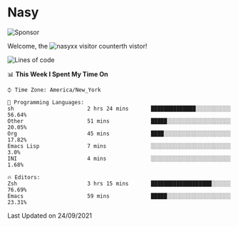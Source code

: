 # Nasy

<!--
<p align="center">
<img height="200" src="https://github-readme-stats.vercel.app/api?username=nasyxx&count_private=true&show_icons=true&theme=dracula&include_all_commits=true"/>
<img height="200" src="https://github-readme-stats.vercel.app/api/top-langs/?username=nasyxx&theme=dracula&hide=html,jupyter+notebook&count_private=true&show_icons=true"/>
</p>

  
----------------
-->

![Sponsor](https://img.shields.io/static/v1.svg?label=Sponsor&message=%E2%9D%A4&logo=GitHub&style=flat&color=pink)
 
Welcome, the ![nasyxx visitor counter](https://count.getloli.com/get/@nasyxx?theme=rule34)th vistor!
 
<!--START_SECTION:waka-->
![Lines of code](https://img.shields.io/badge/From%20Hello%20World%20I%27ve%20Written-5.4%20million%20lines%20of%20code-blue)

📊 **This Week I Spent My Time On** 

```text
⌚︎ Time Zone: America/New_York

💬 Programming Languages: 
sh                       2 hrs 24 mins       ██████████████░░░░░░░░░░░   56.64% 
Other                    51 mins             █████░░░░░░░░░░░░░░░░░░░░   20.05% 
Org                      45 mins             ████░░░░░░░░░░░░░░░░░░░░░   17.82% 
Emacs Lisp               7 mins              ░░░░░░░░░░░░░░░░░░░░░░░░░   3.0% 
INI                      4 mins              ░░░░░░░░░░░░░░░░░░░░░░░░░   1.68%

🔥 Editors: 
Zsh                      3 hrs 15 mins       ███████████████████░░░░░░   76.69% 
Emacs                    59 mins             █████░░░░░░░░░░░░░░░░░░░░   23.31%

```


 Last Updated on 24/09/2021
<!--END_SECTION:waka-->

<!-- ![visitors](https://visitor-badge.laobi.icu/badge?page_id=nasyxx.nasyxx) -->
